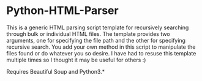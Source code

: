 # Python-HTML-Parser
This is a generic HTML parsing script template for recursively searching through bulk or individual HTML files. The template provides two arguments, one for specifying the file path and the other for specifying recursive search. You add your own method in this script to manipulate the files found or do whatever you so desire. I have had to resuse this template multiple times so I thought it may be useful for others :)

Requires Beautiful Soup and Python3.*
